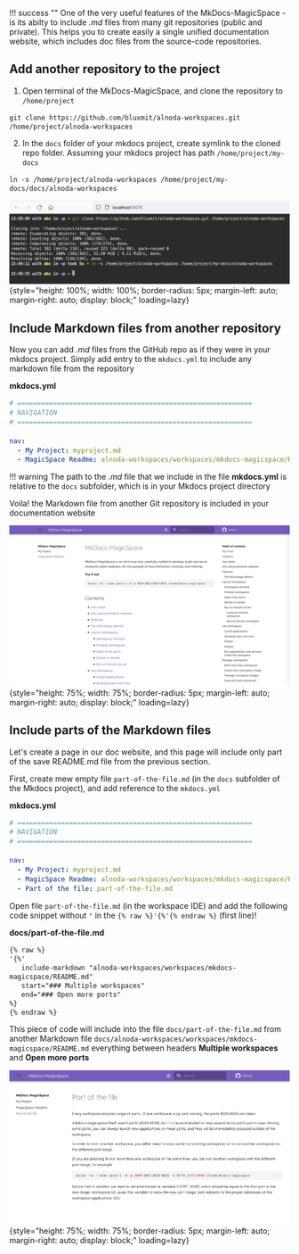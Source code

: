!!! success ""
    One of the very useful features of the MkDocs-MagicSpace - is its abilty to include *.md* files from 
    many git repositories (public and private). This helps you to create easily a single unified documentation 
    website, which includes doc files from the source-code repositories.  

## Add another repository to the project

1. Open terminal of the MkDocs-MagicSpace, and clone the repository to `/home/project`

```
git clone https://github.com/bluxmit/alnoda-workspaces.git /home/project/alnoda-workspaces
```

2. In the `docs` folder of your mkdocs project, create symlink to the cloned repo folder. 
Assuming your mkdocs project has path `/home/project/my-docs`

```
ln -s /home/project/alnoda-workspaces /home/project/my-docs/docs/alnoda-workspaces
```

![Placeholder](img/git-clone.png){style="height: 100%; width: 100%; border-radius: 5px; margin-left: auto; margin-right: auto; display: block;" loading=lazy}

## Include Markdown files from another repository

Now you can add *.md* files from the GitHub repo as if they were in your mkdocs project. 
Simply add entry to the `mkdocs.yml` to include any markdown file from the repository   

**mkdocs.yml**

```{.yaml hl_lines="7"}
# ===========================================================
# NAVIGATION
# ===========================================================

nav:
  - My Project: myproject.md
  - MagicSpace Readme: alnoda-workspaces/workspaces/mkdocs-magicspace/README.md
```

!!! warning 
    The path to the *.md* file that we include in the file **mkdocs.yml** is relative to the `docs` 
    subfolder, which is in your Mkdocs project directory

Voila! the Markdown file from another Git repository is included in your documentation website

![Placeholder](img/md-included.png){style="height: 75%; width: 75%; border-radius: 5px; margin-left: auto; margin-right: auto; display: block;" loading=lazy} 

## Include parts of the Markdown files 

Let's create a page in our doc website, and this page will include only part of the save README.md file from the previous section.  

First, create mew empty file `part-of-the-file.md` (in the `docs` subfolder of the Mkdocs project), and add reference to the `mkdocs.yml` 

**mkdocs.yml**

```{.yaml hl_lines="8"}
# ===========================================================
# NAVIGATION
# ===========================================================

nav:
  - My Project: myproject.md
  - MagicSpace Readme: alnoda-workspaces/workspaces/mkdocs-magicspace/README.md
  - Part of the file: part-of-the-file.md
```

Open file `part-of-the-file.md` (in the workspace IDE) and add the following code snippet 
without **`'`** in the `{% raw %}'{%'{% endraw %}` (first line)! 

**docs/part-of-the-file.md**

```
{% raw %}
'{%'
   include-markdown "alnoda-workspaces/workspaces/mkdocs-magicspace/README.md"
   start="### Multiple workspaces"
   end="### Open more ports"
%}
{% endraw %}
```

This piece of code will include into the file `docs/part-of-the-file.md` from another Markdown 
file `docs/alnoda-workspaces/workspaces/mkdocs-magicspace/README.md` everything between 
headers **Multiple workspaces** and **Open more ports**   

![Placeholder](img/include.png){style="height: 75%; width: 75%; border-radius: 5px; margin-left: auto; margin-right: auto; display: block;" loading=lazy}



